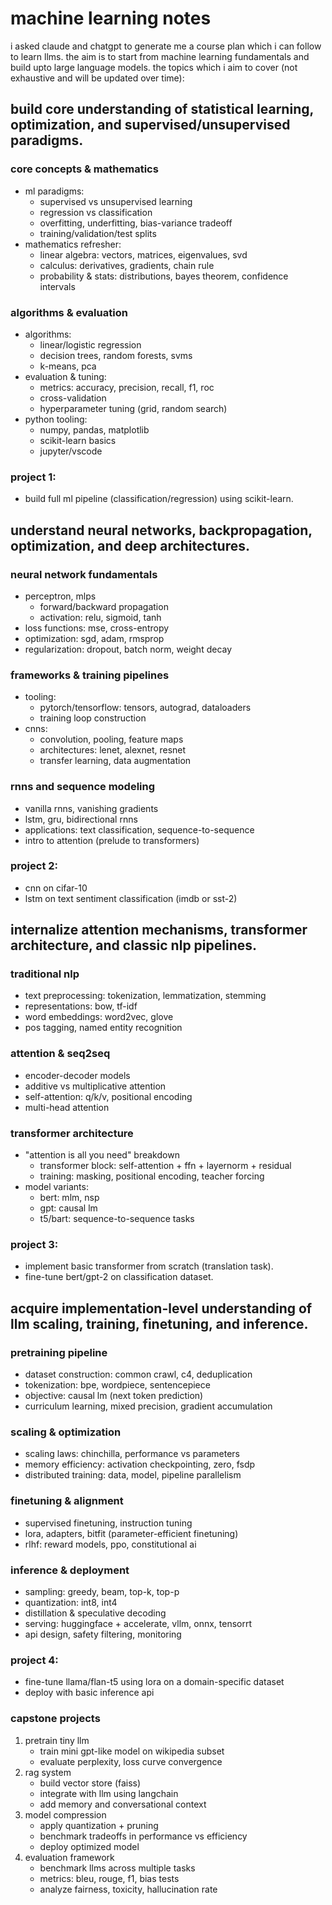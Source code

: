 # machine learning notes 

i asked claude and chatgpt to generate me a course plan which i can follow to learn llms. the aim is to start from machine learning fundamentals and build upto large language models. the topics which i aim to cover (not exhaustive and will be updated over time):

## build core understanding of statistical learning, optimization, and supervised/unsupervised paradigms.
### core concepts & mathematics
* ml paradigms:
    * supervised vs unsupervised learning
    * regression vs classification
    * overfitting, underfitting, bias-variance tradeoff
    * training/validation/test splits
* mathematics refresher:
    * linear algebra: vectors, matrices, eigenvalues, svd
    * calculus: derivatives, gradients, chain rule
    * probability & stats: distributions, bayes theorem, confidence intervals
### algorithms & evaluation
* algorithms:
    * linear/logistic regression
    * decision trees, random forests, svms
    * k-means, pca
* evaluation & tuning:
    * metrics: accuracy, precision, recall, f1, roc
    * cross-validation
    * hyperparameter tuning (grid, random search)
* python tooling:
    * numpy, pandas, matplotlib
    * scikit-learn basics
    * jupyter/vscode  
### project 1: 
* build full ml pipeline (classification/regression) using scikit-learn.

## understand neural networks, backpropagation, optimization, and deep architectures.
### neural network fundamentals
* perceptron, mlps
    * forward/backward propagation
    * activation: relu, sigmoid, tanh
* loss functions: mse, cross-entropy
* optimization: sgd, adam, rmsprop
* regularization: dropout, batch norm, weight decay
### frameworks & training pipelines
* tooling:
    * pytorch/tensorflow: tensors, autograd, dataloaders
    * training loop construction
* cnns:
    * convolution, pooling, feature maps
    * architectures: lenet, alexnet, resnet
    * transfer learning, data augmentation
### rnns and sequence modeling
* vanilla rnns, vanishing gradients
* lstm, gru, bidirectional rnns
* applications: text classification, sequence-to-sequence
* intro to attention (prelude to transformers)  
### project 2:
* cnn on cifar-10
* lstm on text sentiment classification (imdb or sst-2)

## internalize attention mechanisms, transformer architecture, and classic nlp pipelines.
### traditional nlp
* text preprocessing: tokenization, lemmatization, stemming
* representations: bow, tf-idf
* word embeddings: word2vec, glove
* pos tagging, named entity recognition
### attention & seq2seq
* encoder-decoder models
* additive vs multiplicative attention
* self-attention: q/k/v, positional encoding
* multi-head attention
### transformer architecture
* "attention is all you need" breakdown
    * transformer block: self-attention + ffn + layernorm + residual
    * training: masking, positional encoding, teacher forcing
* model variants:
    * bert: mlm, nsp
    * gpt: causal lm
    * t5/bart: sequence-to-sequence tasks  
### project 3:  
* implement basic transformer from scratch (translation task).
* fine-tune bert/gpt-2 on classification dataset.

## acquire implementation-level understanding of llm scaling, training, finetuning, and inference.
### pretraining pipeline
* dataset construction: common crawl, c4, deduplication
* tokenization: bpe, wordpiece, sentencepiece
* objective: causal lm (next token prediction)
* curriculum learning, mixed precision, gradient accumulation
### scaling & optimization
* scaling laws: chinchilla, performance vs parameters
* memory efficiency: activation checkpointing, zero, fsdp
* distributed training: data, model, pipeline parallelism
### finetuning & alignment
* supervised finetuning, instruction tuning
* lora, adapters, bitfit (parameter-efficient finetuning)
* rlhf: reward models, ppo, constitutional ai
### inference & deployment
* sampling: greedy, beam, top-k, top-p
* quantization: int8, int4
* distillation & speculative decoding
* serving: huggingface + accelerate, vllm, onnx, tensorrt
* api design, safety filtering, monitoring  
### project 4:
* fine-tune llama/flan-t5 using lora on a domain-specific dataset
* deploy with basic inference api

### capstone projects
1. pretrain tiny llm  
    * train mini gpt-like model on wikipedia subset  
    * evaluate perplexity, loss curve convergence  
2. rag system  
    * build vector store (faiss)  
    * integrate with llm using langchain  
    * add memory and conversational context  
3. model compression  
    * apply quantization + pruning  
    * benchmark tradeoffs in performance vs efficiency  
    * deploy optimized model  
4. evaluation framework  
    * benchmark llms across multiple tasks  
    * metrics: bleu, rouge, f1, bias tests  
    * analyze fairness, toxicity, hallucination rate
